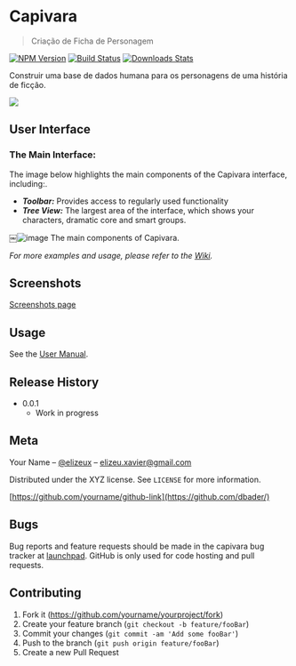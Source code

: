 


# Capivara
> Criação de Ficha de Personagem

[![NPM Version][npm-image]][npm-url]
[![Build Status][travis-image]][travis-url]
[![Downloads Stats][npm-downloads]][npm-url]

Construir uma base de dados humana para os personagens de uma história de ficção.

![](header.png)

## User Interface
### The Main Interface:
The image below highlights the main components of the Capivara interface, including:.

  - ***Toolbar:*** Provides access to regularly used functionality
  - ***Tree View:*** The largest area of the interface, which shows your characters, dramatic core and smart groups. 

￼![image](https://user-images.githubusercontent.com/6186868/136279550-cd8ecd54-053b-4cfc-bd64-6f285866ea23.png)
The main components of Capivara.


_For more examples and usage, please refer to the [Wiki][wiki]._

## Screenshots  

[Screenshots page](https://capivara.com)

## Usage

See the [User Manual](https://capivara.com).

## Release History

* 0.0.1
    * Work in progress

## Meta

Your Name – [@elizeux](https://twitter.com/elizeux) – elizeu.xavier@gmail.com

Distributed under the XYZ license. See ``LICENSE`` for more information.

[https://github.com/yourname/github-link](https://github.com/dbader/)

## Bugs

Bug reports and feature requests should be made in the capivara bug tracker at [launchpad](https://bugs.launchpad.net/capivara).
GitHub is only used for code hosting and pull requests.

## Contributing

1. Fork it (<https://github.com/yourname/yourproject/fork>)
2. Create your feature branch (`git checkout -b feature/fooBar`)
3. Commit your changes (`git commit -am 'Add some fooBar'`)
4. Push to the branch (`git push origin feature/fooBar`)
5. Create a new Pull Request

<!-- Markdown link & img dfn's -->
[npm-image]: https://img.shields.io/npm/v/datadog-metrics.svg?style=flat-square
[npm-url]: https://npmjs.org/package/datadog-metrics
[npm-downloads]: https://img.shields.io/npm/dm/datadog-metrics.svg?style=flat-square
[travis-image]: https://img.shields.io/travis/dbader/node-datadog-metrics/master.svg?style=flat-square
[travis-url]: https://travis-ci.org/dbader/node-datadog-metrics
[wiki]: https://github.com/yourname/yourproject/wiki
